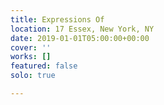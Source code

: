 ```yaml
---
title: Expressions Of
location: 17 Essex, New York, NY
date: 2019-01-01T05:00:00+00:00
cover: ''
works: []
featured: false
solo: true

---
```


